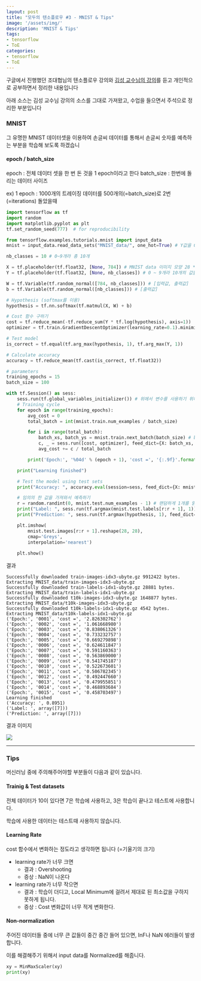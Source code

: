 ```yaml
---
layout: post
title: "모두의 텐소플로우 #3 - MNIST & Tips"
image: '/assets/img/'
description: 'MNIST & Tips'
tags:
- tensorflow
- ToE
categories:
- tensorflow
- ToE
---
```


구글에서 진행했던 조대협님의 텐소플로우 강의와 [김성 교수님의 강의](https://hunkim.github.io/ml/)를 듣고
개인적으로 공부하면서 정리한 내용입니다

아래 소스는 김성 교수님 강의의 소스를 그대로 가져왔고, 수업을 들으면서 주석으로 정리한 부분입니다

### MNIST

그 유명한 MNIST 데이터셋을 이용하여 손글씨 데이터를 통해서 손글씨 숫자를 예측하는 부분을
학습해 보도록 하겠습니

#### epoch / batch_size

epoch : 전체 데이터 셋을 한 번 돈 것을 1 epoch이라고 한다
batch_size : 한번에 돌리는 데이터 사이즈

ex) 1 epoch : 1000개의 트레이징 데이터를 500개의(=batch_size)로 2번(=iterations) 돌았을때


```python
import tensorflow as tf
import random
import matplotlib.pyplot as plt
tf.set_random_seed(777)  # for reproducibility

from tensorflow.examples.tutorials.mnist import input_data
mnist = input_data.read_data_sets("MNIST_data/", one_hot=True) # Y값을 One Hot으로 읽어오게 됩니다

nb_classes = 10 # 0~9개라 총 10개

X = tf.placeholder(tf.float32, [None, 784]) # MNIST data 이미지 모양 28 * 28 = 784 (입력값)
Y = tf.placeholder(tf.float32, [None, nb_classes]) # 0 ~ 9개라 10개의 값을 예측 (출력값)

W = tf.Variable(tf.random_normal([784, nb_classes])) # [입력값, 출력값]
b = tf.Variable(tf.random_normal([nb_classes])) # [출력값]

# Hypothesis (softmax를 이용)
hypothesis = tf.nn.softmax(tf.matmul(X, W) + b)

# Cost 함수 구하기
cost = tf.reduce_mean(-tf.reduce_sum(Y * tf.log(hypothesis), axis=1))
optimizer = tf.train.GradientDescentOptimizer(learning_rate=0.1).minimize(cost)

# Test model
is_correct = tf.equal(tf.arg_max(hypothesis, 1), tf.arg_max(Y, 1))

# Calculate accuracy
accuracy = tf.reduce_mean(tf.cast(is_correct, tf.float32))

# parameters
training_epochs = 15
batch_size = 100

with tf.Session() as sess:
    sess.run(tf.global_variables_initializer()) # 위에서 변수를 사용하기 위해서 변수를 초기화 함
    # Training cycle
    for epoch in range(training_epochs):
        avg_cost = 0
        total_batch = int(mnist.train.num_examples / batch_size)

        for i in range(total_batch):
            batch_xs, batch_ys = mnist.train.next_batch(batch_size) # batch_size만큼씩 읽어라
            c, _ = sess.run([cost, optimizer], feed_dict={X: batch_xs, Y: batch_ys})
            avg_cost += c / total_batch

        print('Epoch:', '%04d' % (epoch + 1), 'cost =', '{:.9f}'.format(avg_cost))

    print("Learning finished")

    # Test the model using test sets
    print("Accuracy: ", accuracy.eval(session=sess, feed_dict={X: mnist.test.images, Y: mnist.test.labels}))

    # 임의의 한 값을 가져와서 예측하기
    r = random.randint(0, mnist.test.num_examples - 1) # 랜덤하게 1개를 읽어옴
    print("Label: ", sess.run(tf.argmax(mnist.test.labels[r:r + 1], 1)))
    print("Prediction: ", sess.run(tf.argmax(hypothesis, 1), feed_dict={X: mnist.test.images[r:r + 1]}))

    plt.imshow(
        mnist.test.images[r:r + 1].reshape(28, 28),
        cmap='Greys',
        interpolation='nearest')
    
    plt.show()
```

결과

```
Successfully downloaded train-images-idx3-ubyte.gz 9912422 bytes.
Extracting MNIST_data/train-images-idx3-ubyte.gz
Successfully downloaded train-labels-idx1-ubyte.gz 28881 bytes.
Extracting MNIST_data/train-labels-idx1-ubyte.gz
Successfully downloaded t10k-images-idx3-ubyte.gz 1648877 bytes.
Extracting MNIST_data/t10k-images-idx3-ubyte.gz
Successfully downloaded t10k-labels-idx1-ubyte.gz 4542 bytes.
Extracting MNIST_data/t10k-labels-idx1-ubyte.gz
('Epoch:', '0001', 'cost =', '2.826302762')
('Epoch:', '0002', 'cost =', '1.061668980')
('Epoch:', '0003', 'cost =', '0.838061326')
('Epoch:', '0004', 'cost =', '0.733232757')
('Epoch:', '0005', 'cost =', '0.669279898')
('Epoch:', '0006', 'cost =', '0.624611847')
('Epoch:', '0007', 'cost =', '0.591160363')
('Epoch:', '0008', 'cost =', '0.563869000')
('Epoch:', '0009', 'cost =', '0.541745187')
('Epoch:', '0010', 'cost =', '0.522673601')
('Epoch:', '0011', 'cost =', '0.506782345')
('Epoch:', '0012', 'cost =', '0.492447660')
('Epoch:', '0013', 'cost =', '0.479955851')
('Epoch:', '0014', 'cost =', '0.468893684')
('Epoch:', '0015', 'cost =', '0.458703497')
Learning finished
('Accuracy: ', 0.8951)
('Label: ', array([7]))
('Prediction: ', array([7]))
```

결과 이미지

![](https://cdn-images-1.medium.com/max/1600/1*1Oedr24soBTHH6me6CuFww.png)


---

### Tips

머신러닝 중에 주의해주어야할 부분들이 다음과 같이 있습니다.

#### Trainig & Test datasets

전체 데이터가 10이 있다면 7은 학습에 사용하고, 3은 학습이 끝나고 테스트에 사용합니다.

학습에 사용한 데이터는 테스트때 사용하지 않습니다.

#### Learning Rate

cost 함수에서 변화하는 정도라고 생각하면 됩니다 (=기울기의 크기)

- learning rate가 너무 크면
    - 결과 : Overshooting
    - 증상 : NaN이 나온다
- learning rate가 너무 작으면
    - 결과 : 학습이 더디고, Local Minimum에 걸려서 제대로 된 최소값을 구하지 못하게 됩니다.
    - 증상 : Cost 변화값이 너무 적게 변화한다.

#### Non-normalization

주어진 데이터들 중에 너무 큰 값들이 중간 중간 들어 있으면, InF나 NaN 에러들이 발생합니다.

이를 해결해주기 위해서 input data를 Normalized를 해줍니다.

```python
xy = MinMaxScaler(xy)
print(xy)
```
